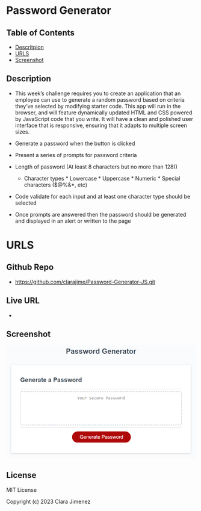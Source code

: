 # Password Generator 
## Table of Contents
* [Descritpion](#description)
* [URLS](#urls)
* [Screenshot](#screenshot)

## Description 
* This week’s challenge requires you to create an application that an employee can use to generate a random password based on criteria they’ve selected by modifying starter code. This app will run in the browser, and will feature dynamically updated HTML and CSS powered by JavaScript code that you write. It will have a clean and polished user interface that is responsive, ensuring that it adapts to multiple screen sizes.

* Generate a password when the button is clicked
* Present a series of prompts for password criteria
* Length of password (At least 8 characters but no more than 128()
     * Character types
      * Lowercase
      * Uppercase
      * Numeric
      * Special characters ($@%&*, etc)
 * Code  validate for each input and at least one character type should be selected
* Once prompts are answered then the password should be generated and displayed in an alert or written to the page

# URLS
## Github Repo
* https://github.com/clarajime/Password-Generator-JS.git

## Live URL
* 

## Screenshot

![alt text](/assets/05-javascript-challenge-demo.png)


## License 
MIT License

Copyright (c) 2023 Clara Jimenez

